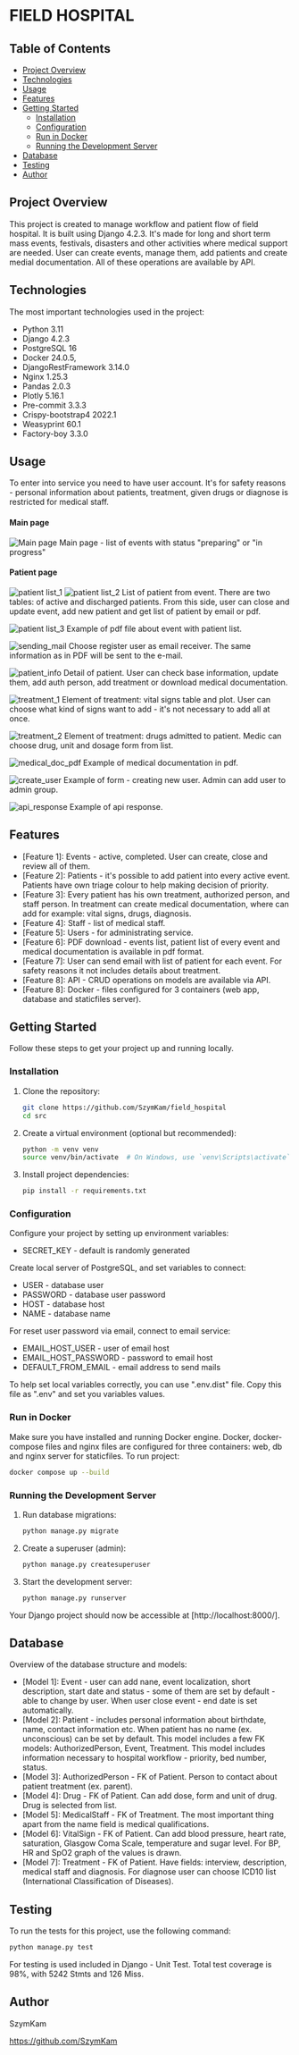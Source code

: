 # FIELD HOSPITAL

## Table of Contents

- [Project Overview](#project-overview)
- [Technologies](#technologies)
- [Usage](#usage)
- [Features](#features)
- [Getting Started](#getting-started)
  - [Installation](#installation)
  - [Configuration](#configuration)
  - [Run in Docker](#run-in-docker)
  - [Running the Development Server](#running-the-development-server)
- [Database](#database)
- [Testing](#testing)
- [Author](#author)

## Project Overview

This project is created to manage workflow and patient flow of field hospital.
It is built using Django 4.2.3. It's made for long and short term mass events,
festivals, disasters and other activities where medical support are needed.
User can create events, manage them, add patients and create medial documentation.
All of these operations are available by API.

## Technologies

The most important technologies used in the project:

- Python 3.11
- Django 4.2.3
- PostgreSQL 16
- Docker 24.0.5,
- DjangoRestFramework 3.14.0
- Nginx 1.25.3
- Pandas 2.0.3
- Plotly 5.16.1
- Pre-commit 3.3.3
- Crispy-bootstrap4 2022.1
- Weasyprint 60.1
- Factory-boy 3.3.0

## Usage

To enter into service you need to have user account. It's for safety reasons - personal information about patients,
treatment, given drugs or diagnose is restricted for medical staff.

#### Main page

![Main page](readme_images/main_page.jpg)
Main page - list of events with status "preparing" or "in progress"

#### Patient page

![patient list_1](readme_images/patient_list_1.jpg)
![patient list_2](readme_images/patient_list_2.jpg)
List of patient from event. There are two tables: of active and discharged patients.
From this side, user can close and update event, add new patient and get list of patient by email or pdf.

![patient list_3](readme_images/patient_list_3.jpg)
Example of pdf file about event with patient list.

![sending_mail](readme_images/sending_mail.jpg)
Choose register user as email receiver. The same information as in PDF will be sent to the e-mail.

![patient_info](readme_images/patient_info.jpg)
Detail of patient. User can check base information, update them, add auth person,
add treatment or download medical documentation.

![treatment_1](readme_images/vital_sign_plot_list.jpg)
Element of treatment: vital signs table and plot. User can choose what kind of signs want to add - it's not necessary to add all at once.

![treatment_2](readme_images/vital_sign_drugs.jpg)
Element of treatment: drugs admitted to patient. Medic can choose drug, unit and dosage form from list.

![medical_doc_pdf](readme_images/medical_doc_pdf.jpg)
Example of medical documentation in pdf.

![create_user](readme_images/create_user.jpg)
Example of form - creating new user. Admin can add user to admin group.

![api_response](readme_images/api_response.jpg)
Example of api response.

## Features

- [Feature 1]: Events - active, completed. User can create, close and review all of them.
- [Feature 2]: Patients - it's possible to add patient into every active event. Patients have own triage colour to help
  making decision of priority.
- [Feature 3]: Every patient has his own treatment, authorized person, and staff person. In treatment can create medical
  documentation, where can add for example: vital signs, drugs, diagnosis.
- [Feature 4]: Staff - list of medical staff.
- [Feature 5]: Users - for administrating service.
- [Feature 6]: PDF download - events list, patient list of every event and medical documentation is available in pdf format.
- [Feature 7]: User can send email with list of patient for each event. For safety reasons it not includes details about treatment.
- [Feature 8]: API - CRUD operations on models are available via API.
- [Feature 8]: Docker - files configured for 3 containers (web app, database and staticfiles server).

## Getting Started

Follow these steps to get your project up and running locally.

### Installation

1. Clone the repository:

   ```bash
   git clone https://github.com/SzymKam/field_hospital
   cd src
   ```

2. Create a virtual environment (optional but recommended):

   ```bash
   python -m venv venv
   source venv/bin/activate  # On Windows, use `venv\Scripts\activate`
   ```

3. Install project dependencies:

   ```bash
   pip install -r requirements.txt
   ```

### Configuration

Configure your project by setting up environment variables:

- SECRET_KEY - default is randomly generated

Create local server of PostgreSQL, and set variables to connect:

- USER - database user
- PASSWORD - database user password
- HOST - database host
- NAME - database name

For reset user password via email, connect to email service:

- EMAIL_HOST_USER - user of email host
- EMAIL_HOST_PASSWORD - password to email host
- DEFAULT_FROM_EMAIL - email address to send mails

To help set local variables correctly, you can use ".env.dist" file. Copy this file as ".env" and set you variables values.

### Run in Docker

Make sure you have installed and running Docker engine. Docker, docker-compose files and nginx files are configured for
three containers: web, db and nginx server for staticfiles. To run project:

```bash
docker compose up --build
```

### Running the Development Server

1. Run database migrations:

   ```bash
   python manage.py migrate
   ```

2. Create a superuser (admin):

   ```bash
   python manage.py createsuperuser
   ```

3. Start the development server:

   ```bash
   python manage.py runserver
   ```

Your Django project should now be accessible at [http://localhost:8000/].

## Database

Overview of the database structure and models:

- [Model 1]: Event - user can add nane, event localization, short description, start date and status - some of them are
  set by default - able to change by user. When user close event - end date is set automatically.
- [Model 2]: Patient - includes personal information about birthdate, name, contact information etc. When patient has no
  name (ex. unconscious) can be set by default. This model includes a few FK models: AuthorizedPerson, Event, Treatment.
  This model includes information necessary to hospital workflow - priority, bed number, status.
- [Model 3]: AuthorizedPerson - FK of Patient. Person to contact about patient treatment (ex. parent).
- [Model 4]: Drug - FK of Patient. Can add dose, form and unit of drug. Drug is selected from list.
- [Model 5]: MedicalStaff - FK of Treatment. The most important thing apart from the name field is medical qualifications.
- [Model 6]: VitalSign - FK of Patient. Can add blood pressure, heart rate, saturation, Glasgow Coma Scale, temperature
  and sugar level. For BP, HR and SpO2 graph of the values is drawn.
- [Model 7]: Treatment - FK of Patient. Have fields: interview, description, medical staff and diagnosis. For diagnose
  user can choose ICD10 list (International Classification of Diseases).

## Testing

To run the tests for this project, use the following command:

```bash
python manage.py test
```

For testing is used included in Django - Unit Test.
Total test coverage is 98%, with 5242 Stmts and 126 Miss.

## Author

SzymKam

https://github.com/SzymKam
